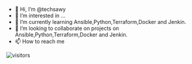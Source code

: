 - 👋 Hi, I’m @techsawy
- 👀 I’m interested in ...
- 🌱 I’m currently learning Ansible,Python,Terraform,Docker and Jenkin.
- 💞️ I’m looking to collaborate on projects on Ansible,Python,Terraform,Docker and Jenkin.
- 📫 How to reach me 

<!---
techsawy/techsawy is a ✨ special ✨ repository because its `README.md` (this file) appears on your GitHub profile.
You can click the Preview link to take a look at your changes.
--->
![visitors](https://visitor-badge.glitch.me/badge?page_id=page.id)
